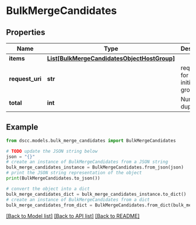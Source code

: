 # BulkMergeCandidates


## Properties

Name | Type | Description | Notes
------------ | ------------- | ------------- | -------------
**items** | [**List[BulkMergeCandidatesObjectHostGroup]**](BulkMergeCandidatesObjectHostGroup.md) |  | [optional] 
**request_uri** | **str** | requestUri for host initiator groups | [optional] 
**total** | **int** | Number of duplicates | [optional] 

## Example

```python
from dscc.models.bulk_merge_candidates import BulkMergeCandidates

# TODO update the JSON string below
json = "{}"
# create an instance of BulkMergeCandidates from a JSON string
bulk_merge_candidates_instance = BulkMergeCandidates.from_json(json)
# print the JSON string representation of the object
print(BulkMergeCandidates.to_json())

# convert the object into a dict
bulk_merge_candidates_dict = bulk_merge_candidates_instance.to_dict()
# create an instance of BulkMergeCandidates from a dict
bulk_merge_candidates_from_dict = BulkMergeCandidates.from_dict(bulk_merge_candidates_dict)
```
[[Back to Model list]](../README.md#documentation-for-models) [[Back to API list]](../README.md#documentation-for-api-endpoints) [[Back to README]](../README.md)


